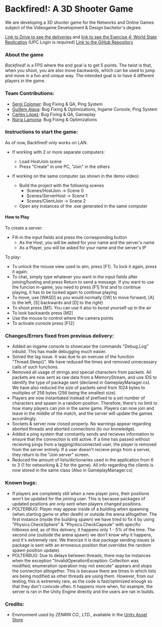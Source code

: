 # **Backfired!:** A 3D Shooter Game
We are developing a 3D shooter game for the Networks and Online Games subject of the Videogame Development & Design bachelor's degree.

[Link to Drive to see the deliveries](https://drive.google.com/drive/folders/1cDQBShDQWu6GQNSsq3fKlyPHRGm_DSiF?usp=share_link) and [link to see the Exercise 4: World State Replication]() (UPC Login is required)
[Link to the GiHub Repository](https://github.com/Lladruc37/3D-Shooter-Game)

### About the game
_Backfired!_ is a FPS where the end goal is to get 5 points. The twist is that, when you shoot, you are also move backwards, which can be used to jump and move in a fun and unique way. The intended goal is to have 4 different players in the game.

### Team Contributions:
- [Sergi Colomer](https://github.com/Lladruc37): Bug Fixing & QA, Ping System
- [Guillem Alava](https://github.com/WillyTrek19): Bug Fixing & Optimizations, Ingame Console, Ping System
- [Carles López](https://github.com/carlesli): Bug Fixing & QA, Gameplay
- [Núria Lamonja](https://github.com/Needlesslord): Bug Fixing & Optimizations

### Instructions to start the game:

As of now, Backfired! only works on LAN.

- If working with 2 or more separate computers:
     - Load HostJoin scene
     - Press "Create" in one PC, "Join" in the others

- If working on the same computer (as shown in the demo video):
    - Build the project with the following scenes
        - Scenes/HostJoin -> Scene 0
        - Scenes/ServerHost -> Scene 1
        - Scenes/ClientJoin -> Scene 2
    - Open any instances of the .exe generated in the same computer

#### How to Play
To create a server:
- Fill-in the input fields and press the corresponding button
     - As the Host, you will be asked for your name and the server's name
     - As a Player, you will be asked for your name and the server's IP
     
To play:
 - To unlock the mouse view used to aim, press [F1]. To lock it again, press it again.
 - To chat, simply type whatever you want in the input fields after joining/hosting and press Return to send a message. If you want to use the funcion in-game, you need to press [F1] first and to continue playing, it has to be locked again to continue playing
 - To move, use [WASD] as you would normally ([W] to move forward, [A] to the left, [S] backwards and [D] to the right)
 - To shoot press [M1]. You can use it also to boost yourself up in the air
 - To look backwards press [M2]
 - Use the mouse to control where the camera points
 - To activate console press [F12]

### Changes/Errors fixed from previous delivery:
- Added an ingame console to showcase the commands "Debug.Log" inbuild. This has made debugging much easier.
- Solved the lag issue. It was due to an overuse of the function "Thread.Sleep()". We have reduced the times and removed unnecessary calls of such functions.
- Removed all usage of strings and special characters from packets. All packets are now sent as raw data from a MemoryStream, and use IDS to identify the type of package sent (declared in GameplayManager.cs). We have also reduced the size of packets send from 1024 bytes to multiples of 256 bytes (256 being the smallest size).
- Players are now instantiated instead of prefixed to a set number of characters and spawn in a random position. Therefore, there's no limit to how many players can join in the same game. Players can now join and leave in the middle of the match, and the server will update the games accordingly.
- Sockets & server now closed properly. No warnings appear regarding aborted threads and aborted connections (to our knowledge).
- Added a ping system that constantly sends and recieves information to ensure that the connection is still active. If a time has passed without recieving pings from a lagging/disconnected user, the player is removed from the server entirely. If a user doesn't recieve pings from a server, they return to the "Join server" screen.
- Reduced the amount of lists/dictionaries used in the application from 6 to 3 (1 for networking & 2 for the game). All info regarding the clients is now stored in the same class (Also in GameplayManager.cs)

### Known bugs:
- If players are completely still when a new player joins, their positions won't be updated for the joining user. This is because packages of updated positions are only sent when players changed positions.
- POLTERBUG: Player may appear inside of a building when spawning (when starting game or after death) or outside the arena alltogether. The first instance (inside the building spawn) we have tried to fix it by using "Physics.CheckSphere" & "Physics.CheckCapsule" with specific hitboxes and, as of this delivery, it happens only 1 - 5% of the time. The second one (outside the arena spawn) we don't know why it happens, and it's extremely rare. We theorize it is due package sending issues (a package is sent with an erroneous position that overrides the random spawn position update).
- POLTERBUG: Due to delays between threads, there may be instances when the exception "InvalidOperationException: Collection was modified; enumeration operation may not execute" appears and stops the connection alltogether. This is because there are times in which lists are being modified as other threads are using them. However, from our testing, this is extremely rare, as the code is fast/optimized enough so that they don't coincide often. It happens more when, for example, the server is ran in the Unity Engine directly and the users are ran in builds.

### Credits:
- Environment used by _ZENRIN CO., LTD._, available in the [Unity Asset Store](https://assetstore.unity.com/packages/3d/environments/urban/japanese-otaku-city-20359)
